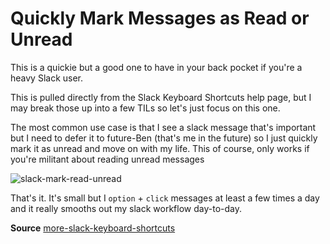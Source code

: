 # Quickly Mark Messages as Read or Unread

This is a quickie but a good one to have in your back pocket if you're a heavy Slack user.

This is pulled directly from the Slack Keyboard Shortcuts help page, but I may break those up into a few TILs so let's just focus on this one.

The most common use case is that I see a slack message that's important but I need to defer it to future-Ben (that's me in the future) so I just quickly mark it as unread and move on with my life. This of course, only works if you're militant about reading unread messages

![slack-mark-read-unread](https://cl.ly/kbn7)

That's it. It's small but I `option` + `click` messages at least a few times a day and it really smooths out my slack workflow day-to-day.


**Source**
[more-slack-keyboard-shortcuts](https://get.slack.help/hc/en-us/articles/201374536-Slack-keyboard-shortcuts)

